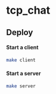 # tcp_chat


## Deploy

#### Start a client

```bash
make client

```

#### Start a server
```bash
make server

```
